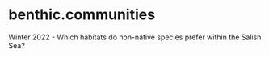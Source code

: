 # benthic.communities
Winter 2022 - Which habitats do non-native species prefer within the Salish Sea? 
